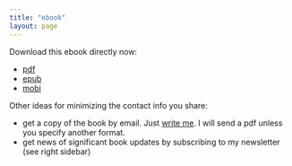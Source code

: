 ```yaml
---
title: "ebook"
layout: page
---
```


Download this ebook directly now:

- [pdf](https://leanpub.com/s/1g4YkiAqTEDg_aW0i5HSrT.pdf)
- [epub](https://leanpub.com/s/1g4YkiAqTEDg_aW0i5HSrT.epub)
- [mobi](https://leanpub.com/s/1g4YkiAqTEDg_aW0i5HSrT.mobi)

Other ideas for minimizing the contact info you share:

- get a copy of the book by email. Just [write me](/about). I will send a pdf unless you specify another format. 
- get news of significant book updates by subscribing to my newsletter (see right sidebar)

<!--
pdf: https://leanpub.com/s/1g4YkiAqTEDg_aW0i5HSrT.pdf
epub: https://leanpub.com/s/1g4YkiAqTEDg_aW0i5HSrT.epub
mobi: https://leanpub.com/s/1g4YkiAqTEDg_aW0i5HSrT.mobi
-->
